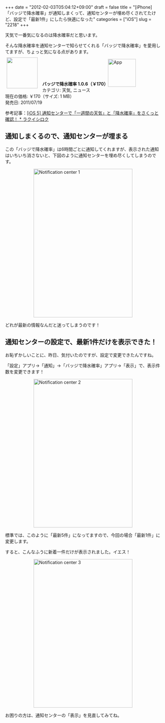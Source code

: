 +++
date = "2012-02-03T05:04:12+09:00"
draft = false
title = "[iPhone] 「バッジで降水確率」が通知しまくって、通知センターが埋め尽くされてたけど、設定で「最新1件」にしたら快適になった"
categories = ["iOS"]
slug = "2218"
+++

天気で一番気になるのは降水確率だと思います。

そんな降水確率を通知センターで知らせてくれる「バッジで降水確率」を愛用してますが、ちょっと気になる点があります。

<a href="https://itunes.apple.com/jp/app/id449430946?mt=8&uo=4&at=11l3RT" target="_blank" rel="nofollow"><img width="100" class="alignleft" align="left" src="http://a4.mzstatic.com/us/r1000/099/Purple/df/17/a2/mzl.hlkfrjnz.100x100-75.png" style="margin: -5px 15px 1px 5px;"></a><strong> バッジで降水確率 1.0.6（￥170）</strong><a href="https://itunes.apple.com/jp/app/id449430946?mt=8&uo=4&at=11l3RT" target="_blank" rel="nofollow"><img src="/images/2012/12/viewinitunes_jp.png" style="vertical-align:bottom;" width="90" alt="App"></a><br> カテゴリ: 天気, ニュース<br> 現在の価格: ￥170（サイズ: 1 MB）<br> 発売日: 2011/07/19<br style="clear: both;">

参考記事：<a href="http://rakuishi.com/iphone/921/" target="_blank">[iOS 5] 通知センターで「一週間の天気」と「降水確率」をさくっと確認！ * ラクイシロク</a>

<h2>通知しまくるので、通知センターが埋まる</h2>

この「バッジで降水確率」は6時間ごとに通知してくれますが、表示された通知はいちいち消さないと、下図のように通知センターを埋め尽くしてしまうのです。

<img style="display:block; margin-left:auto; margin-right:auto;" src="/images/2012/02/notification_center_1.png" alt="Notification center 1" title="notification_center_1.png" border="0" width="320" height="480" />

どれが最新の情報なんだと迷ってしまうのです！

<h2>通知センターの設定で、最新1件だけを表示できた！</h2>

お恥ずかしいことに、昨日、気付いたのですが、設定で変更できたんですね。

「設定」アプリ→「通知」→「バッジで降水確率」アプリ→「表示」で、表示件数を変更できます！

<img style="display:block; margin-left:auto; margin-right:auto;" src="/images/2012/02/notification_center_2.png" alt="Notification center 2" title="notification_center_2.png" border="0" width="320" height="480" />

標準では、このように「最新5件」になってますので、今回の場合「最新1件」に変更します。

すると、こんなふうに新着一件だけが表示されました。イエス！

<img style="display:block; margin-left:auto; margin-right:auto;" src="/images/2012/02/notification_center_3.png" alt="Notification center 3" title="notification_center_3.png" border="0" width="320" height="480" />

お困りの方は、通知センターの「表示」を見直してみてね。
